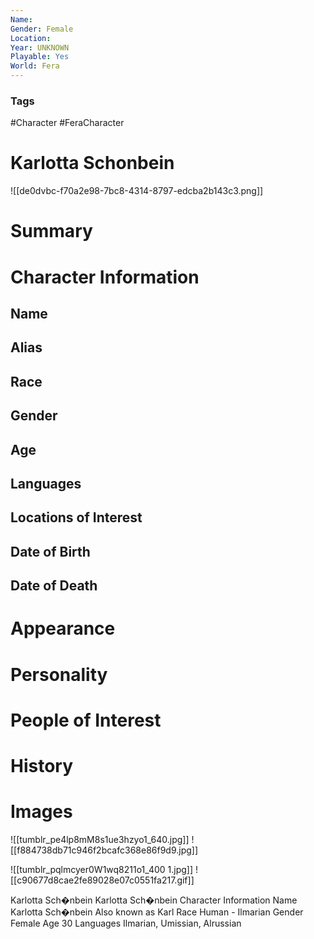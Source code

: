 ```yaml
---
Name: 
Gender: Female
Location: 
Year: UNKNOWN
Playable: Yes
World: Fera
---
```


### Tags
#Character #FeraCharacter 

# Karlotta Schonbein
![[de0dvbc-f70a2e98-7bc8-4314-8797-edcba2b143c3.png]]

# Summary


# Character Information

## Name

## Alias

## Race

## Gender

## Age

## Languages

## Locations of Interest

## Date of Birth

## Date of Death

# Appearance

# Personality

# People of Interest

# History

# Images
![[tumblr_pe4lp8mM8s1ue3hzyo1_640.jpg]]
![[f884738db71c946f2bcafc368e86f9d9.jpg]]


![[tumblr_pqlmcyer0W1wq8211o1_400 1.jpg]]
![[c90677d8cae2fe89028e07c0551fa217.gif]]



Karlotta Sch�nbein  Karlotta Sch�nbein 
Character Information 
Name 
Karlotta Sch�nbein 
Also known as 
Karl 
Race 
Human - Ilmarian 
Gender 
Female 
Age 
30 
Languages 
Ilmarian, Umissian, Alrussian 
